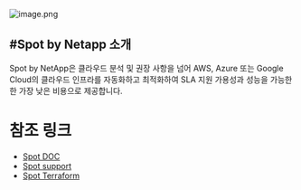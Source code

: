 ![image.png](../images/spot_by_netapp_logo.png)

#Spot by Netapp 소개
---
Spot by NetApp은 클라우드 분석 및 권장 사항을 넘어 AWS, Azure 또는 Google Cloud의 클라우드 인프라를 자동화하고 최적화하여 SLA 지원 가용성과 성능을 가능한 한 가장 낮은 비용으로 제공합니다.
# 참조 링크
- [ Spot DOC ](https://docs.spot.io/)
- [ Spot support ](https://support.spot.io/hc/en-us)
- [ Spot Terraform ](https://registry.terraform.io/providers/spotinst/spotinst/latest/docs)